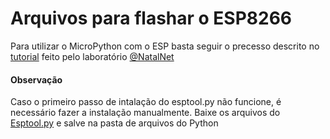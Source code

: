 # Arquivos para flashar o ESP8266

 Para utilizar o MicroPython com o ESP basta seguir o precesso descrito no [tutorial](https://github.com/willcribeiro/ESP8266/wiki/Instala%C3%A7%C3%A3o-do-Micropython-no-ESP8266) feito pelo laboratório [@NatalNet](https://github.com/Natalnet)

#### Observação

 Caso o primeiro passo de intalação do esptool.py não funcione, é necessário fazer a instalação manualmente. Baixe os arquivos do [Esptool.py](https://github.com/espressif/esptool) e salve na pasta de arquivos do Python

